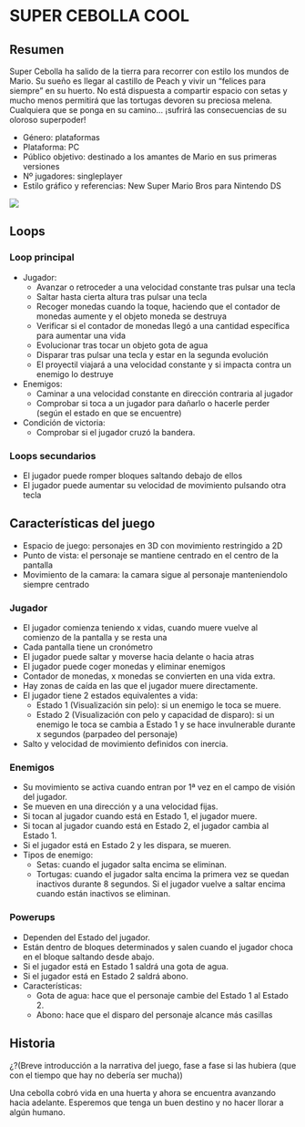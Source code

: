 # SUPER CEBOLLA COOL

## Resumen
Super Cebolla ha salido de la tierra para recorrer con estilo los mundos de Mario. Su sueño es llegar al castillo de Peach y vivir un “felices para siempre” en su huerto. No está dispuesta a compartir espacio con setas y mucho menos permitirá que las tortugas devoren su preciosa melena. Cualquiera que se ponga en su camino… ¡sufrirá las consecuencias de su oloroso superpoder!

* Género: plataformas
* Plataforma: PC
* Público objetivo: destinado a los amantes de Mario en sus primeras versiones
* Nº jugadores: singleplayer 
* Estilo gráfico y referencias: New Super Mario Bros para Nintendo DS

![](E:\Code\Unity\EOI\Minigame\PLATAFORMAS.png)

## Loops
### Loop principal
* Jugador:
   * Avanzar o retroceder a una velocidad constante tras pulsar una tecla 
   * Saltar hasta cierta altura tras pulsar una tecla
   * Recoger monedas cuando la toque, haciendo que el contador de monedas aumente y el objeto moneda se destruya
   * Verificar si el contador de monedas llegó a una cantidad específica para aumentar una vida
   * Evolucionar tras tocar un objeto gota de agua
   * Disparar tras pulsar una tecla y estar en la segunda evolución
   * El proyectil viajará a una velocidad constante y si impacta contra un enemigo lo destruye
* Enemigos:
   * Caminar a una velocidad constante en dirección contraria al jugador
   * Comprobar si toca a un jugador para dañarlo o hacerle perder (según el estado en que se encuentre)
* Condición de victoria:
   * Comprobar si el jugador cruzó la bandera.


### Loops secundarios
* El jugador puede romper bloques saltando debajo de ellos
* El jugador puede aumentar su velocidad de movimiento pulsando otra tecla

## Características del juego
* Espacio de juego: personajes en 3D con movimiento restringido a 2D
* Punto de vista: el personaje se mantiene centrado en el centro de la pantalla
* Movimiento de la camara: la camara sigue al personaje manteniendolo siempre centrado
### Jugador
* El jugador comienza teniendo x vidas, cuando muere vuelve al comienzo de la pantalla y se resta una
* Cada pantalla tiene un cronómetro
* El jugador puede saltar y moverse hacia delante o hacia atras
* El jugador puede coger monedas y eliminar enemigos
* Contador de monedas, x monedas se convierten en una vida extra.
* Hay zonas de caída en las que el jugador muere directamente.
* El jugador tiene 2 estados equivalentes a vida:
   * Estado 1 (Visualización sin pelo): si un enemigo le toca se muere.
   * Estado 2 (Visualización con pelo y capacidad de disparo): si un enemigo le toca se cambia a Estado 1 y se hace invulnerable durante x segundos (parpadeo del personaje)
* Salto y velocidad de movimiento definidos con inercia.
### Enemigos
* Su movimiento se activa cuando entran por 1ª vez en el campo de visión del jugador.
* Se mueven en una dirección y a una velocidad fijas.
* Si tocan al jugador cuando está en Estado 1, el jugador muere.
* Si tocan al jugador cuando está en Estado 2, el jugador cambia al Estado 1.
* Si el jugador está en Estado 2 y les dispara, se mueren.
* Tipos de enemigo:
   * Setas: cuando el jugador salta encima se eliminan.
   * Tortugas: cuando el jugador salta encima la primera vez se quedan inactivos durante 8 segundos. Si el jugador vuelve a saltar encima cuando están inactivos se eliminan.

### Powerups
* Dependen del Estado del jugador.
* Están dentro de bloques determinados y salen cuando el jugador choca en el bloque saltando desde abajo.
* Si el jugador está en Estado 1 saldrá una gota de agua.
* Si el jugador está en Estado 2 saldrá abono.
* Características:
   * Gota de agua: hace que el personaje cambie del Estado 1 al Estado 2.
   * Abono: hace que el disparo del personaje alcance más casillas

## Historia
¿?(Breve introducción a la narrativa del juego, fase a fase si las hubiera (que con el tiempo que hay no debería ser mucha))

Una cebolla cobró vida en una huerta y ahora se encuentra avanzando hacia adelante. Esperemos que tenga un buen destino y no hacer llorar a algún humano.





